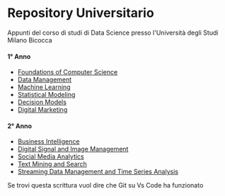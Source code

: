 # Repository Universitario
Appunti del corso di studi di Data Science presso l'Università degli Studi Milano Bicocca

#### 1° Anno

* [Foundations of Computer Science](1-Foundation-Computer-Science/Appunti_Foundation_of_Computer_Science.ipynb)
* [Data Management](1-Data-Management/Appunti_Data_Management.pdf)
* [Machine Learning](1-Machine-Learning/Appunti_Machine_Learning.pdf)
* [Statistical Modeling](1-Statistical-Modeling/Appunti_Statistical_Modeling.pdf)
* [Decision Models](1-Decision-Models/Appunti_Decision_Models.pdf)
* [Digital Marketing](1-Digital-Marketing/Appunti_Digital_Marketing.pdf)

#### 2° Anno

* [Business Intelligence](2-Business-Intelligence/Appunti_Business_Intelligence.pdf)
* [Digital Signal and Image Management](2-Digital-Image/Appunti_Digital_Image.pdf)
* [Social Media Analytics](2-Social-Media-Analytics/Appunti_Social_Media_Analytics.pdf)
* [Text Mining and Search](2-Text-Mining/Appunti_Text_Mining.pdf)
* [Streaming Data Management and Time Series Analysis](2-Time-Series-Analysis/Appunti_Streaming_Time_Series.pdf)

Se trovi questa scrittura vuol dire che Git su Vs Code ha funzionato